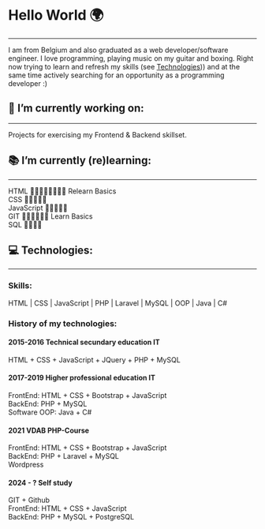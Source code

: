 # Hello World 🌍
---
I am from Belgium and also graduated as a web developer/software engineer. I love programming, playing music on my guitar and boxing. Right now trying to learn and refresh my skills (see [Technologies](#my-anchor))) and at the same time actively searching for an opportunity as a programming developer :)
## 🔨 I’m currently working on:
---
Projects for exercising my Frontend & Backend skillset.
## 📚 I’m currently (re)learning:
---
HTML  🏁➖➖➖➖➖🏃‍♂️ Relearn Basics <br>
CSS 🏁➖➖➖➖ <br>
JavaScript 🏁➖➖➖➖ <br>
GIT 🏁➖➖➖🏃‍♂️ Learn Basics <br>
SQL 🏁➖➖➖ <br>

## 💻 Technologies:<a id="my-anchor"></a>
---
### Skills:
HTML | CSS | JavaScript | PHP | Laravel | MySQL | OOP | Java | C#
### History of my technologies:
#### 2015-2016 Technical secundary education IT
HTML + CSS + JavaScript + JQuery + PHP + MySQL
#### 2017-2019 Higher professional education IT
FrontEnd: HTML + CSS + Bootstrap + JavaScript <br>
BackEnd: PHP + MySQL <br>
Software OOP: Java + C#
#### 2021 VDAB PHP-Course 
FrontEnd: HTML + CSS + Bootstrap + JavaScript <br>
BackEnd: PHP + Laravel + MySQL <br>
Wordpress
#### 2024 - ? Self study
GIT + Github <br>
FrontEnd: HTML + CSS + JavaScript <br>
BackEnd: PHP + MySQL + PostgreSQL <br>

<!-- ### 🤔 I’m looking for help with ...
### 👯 I’m looking to collaborate on ...
### 💬 Ask me about ...
### 📫 How to reach me: ...
### 😄 Pronouns: ...
### ⚡ Fun fact: ...
-->